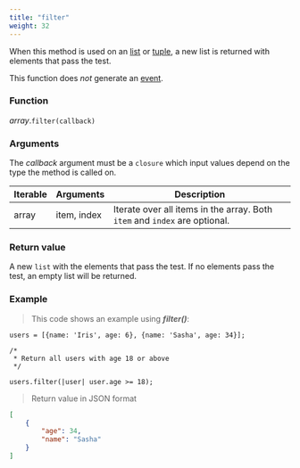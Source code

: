```yaml
---
title: "filter"
weight: 32
---
```


When this method is used on an [list](..) or [tuple](../../tuple), a new list is returned with elements that pass the test.

This function does *not* generate an [event](../../../overview/events).

### Function

*array*.`filter(callback)`

### Arguments

The *callback* argument must be a `closure` which input values depend on the type the method is called on.

Iterable | Arguments   | Description
-------- | ----------- | -----------
array    | item, index | Iterate over all items in the array. Both `item` and `index` are optional.

### Return value

A new `list` with the elements that pass the test.
If no elements pass the test, an empty list will be returned.

### Example

> This code shows an example using ***filter()***:

```thingsdb,json_response
users = [{name: 'Iris', age: 6}, {name: 'Sasha', age: 34}];

/*
 * Return all users with age 18 or above
 */

users.filter(|user| user.age >= 18);
```

> Return value in JSON format

```json
[
    {
        "age": 34,
        "name": "Sasha"
    }
]
```
